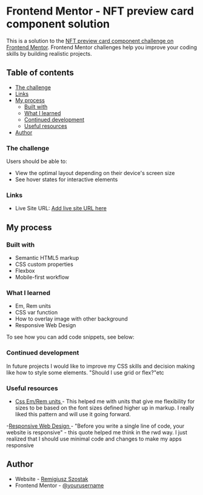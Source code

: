 # Frontend Mentor - NFT preview card component solution

This is a solution to the [NFT preview card component challenge on Frontend Mentor](https://www.frontendmentor.io/challenges/nft-preview-card-component-SbdUL_w0U). Frontend Mentor challenges help you improve your coding skills by building realistic projects. 

## Table of contents
  - [The challenge](#the-challenge)
  - [Links](#links)
- [My process](#my-process)
  - [Built with](#built-with)
  - [What I learned](#what-i-learned)
  - [Continued development](#continued-development)
  - [Useful resources](#useful-resources)
- [Author](#author)

### The challenge

Users should be able to:

- View the optimal layout depending on their device's screen size
- See hover states for interactive elements

### Links

- Live Site URL: [Add live site URL here](https://your-live-site-url.com)

## My process

### Built with

- Semantic HTML5 markup
- CSS custom properties
- Flexbox
- Mobile-first workflow

### What I learned
- Em, Rem units
- CSS var function
- How to overlay image with other background
- Responsive Web Design

To see how you can add code snippets, see below:

### Continued development

In future projects I would like to improve my CSS skills and decision making like how to style some elements. "Should I use grid or flex?"etc

### Useful resources

- [Css Em/Rem units ](https://medium.com/@hossam.hilal0/rem-vs-em-units-in-css-96d5ac15878e) - This helped me with units that give me flexibility for sizes to be based on the font sizes defined higher up in markup. I really liked this pattern and will use it going forward.

 -[Responsive Web Design ](https://www.youtube.com/watch?v=VQraviuwbzU) - "Before you write a single line of code, your website is responsive" - ​​this quote helped me think in the rwd way. I just realized that I should use minimal code and changes to make my apps responsive

## Author

- Website - [Remigiusz Szostak](https://github.com/udaceue)
- Frontend Mentor - [@yourusername](https://www.frontendmentor.io/profile/udaceue)
